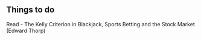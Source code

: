 ## Things to do

Read - The Kelly Criterion in Blackjack, Sports Betting and the Stock Market (Edward Thorp)
